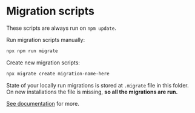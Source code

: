 # Migration scripts

These scripts are always run on `npm update`.

Run migration scripts manually:
```bash
npx npm run migrate
```

Create new migration scripts:
```bash
npx migrate create migration-name-here
```

State of your locally run migrations is stored at `.migrate` file in this folder.
On new installations the file is missing, **so all the migrations are run.**

[See documentation](https://www.npmjs.com/package/migrate) for more.
